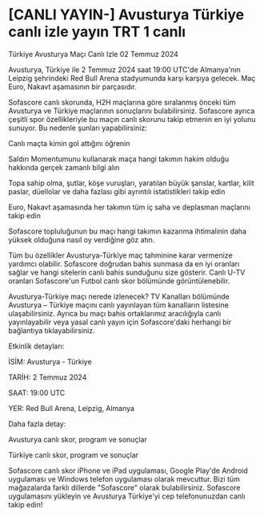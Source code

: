# [CANLI YAYIN-] Avusturya Türkiye canlı izle yayın TRT 1 canlı

Türkiye Avusturya Maçı Canlı Izle 02 Temmuz 2024

Avusturya, Türkiye ile 2 Temmuz 2024 saat 19:00 UTC'de Almanya'nın Leipzig şehrindeki Red Bull Arena stadyumunda karşı karşıya gelecek. Maç Euro, Nakavt aşamasının bir parçasıdır.

Sofascore canlı skorunda, H2H maçlarına göre sıralanmış önceki tüm Avusturya ve Türkiye maçlarının sonuçlarını bulabilirsiniz. Sofascore ayrıca çeşitli spor özellikleriyle bu maçın canlı skorunu takip etmenin en iyi yolunu sunuyor. Bu nedenle şunları yapabilirsiniz:

Canlı maçta kimin gol attığını öğrenin

Saldırı Momentumunu kullanarak maça hangi takımın hakim olduğu hakkında gerçek zamanlı bilgi alın

Topa sahip olma, şutlar, köşe vuruşları, yaratılan büyük şanslar, kartlar, kilit paslar, düellolar ve daha fazlası gibi ayrıntılı istatistikleri takip edin

Euro, Nakavt aşamasında her takımın tüm iç saha ve deplasman maçlarını takip edin

Sofascore topluluğunun bu maçı hangi takımın kazanma ihtimalinin daha yüksek olduğuna nasıl oy verdiğine göz atın.

Tüm bu özellikler Avusturya-Türkiye maç tahminine karar vermenize yardımcı olabilir. Sofascore doğrudan bahis sunmasa da en iyi oranları sağlar ve hangi sitelerin canlı bahis sunduğunu size gösterir. Canlı U-TV oranları Sofascore'un Futbol canlı skor bölümünde görüntülenebilir.

Avusturya-Türkiye maçı nerede izlenecek? TV Kanalları bölümünde Avusturya – Türkiye maçını canlı yayınlayan tüm kanalların listesine ulaşabilirsiniz. Ayrıca bu maçı bahis ortaklarımız aracılığıyla canlı yayınlayabilir veya yasal canlı yayın için Sofascore'daki herhangi bir bağlantıya tıklayabilirsiniz.

Etkinlik detayları:

İSİM: Avusturya - Türkiye

TARİH: 2 Temmuz 2024

SAAT: 19:00 UTC

YER: Red Bull Arena, Leipzig, Almanya

Daha fazla detay:

Avusturya canlı skor, program ve sonuçlar

Türkiye canlı skor, program ve sonuçlar

Sofascore canlı skor iPhone ve iPad uygulaması, Google Play'de Android uygulaması ve Windows telefon uygulaması olarak mevcuttur. Bizi tüm mağazalarda farklı dillerde "Sofascore" olarak bulabilirsiniz. Sofascore uygulamasını yükleyin ve Avusturya Türkiye'yi cep telefonunuzdan canlı takip edin!
